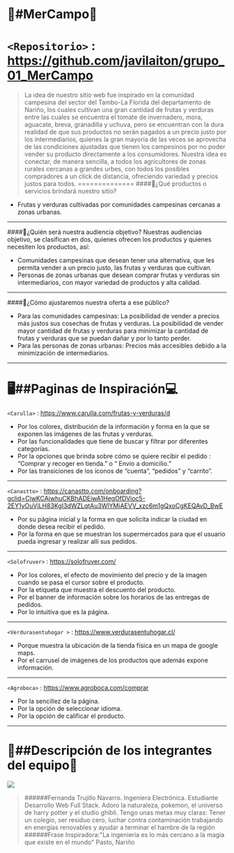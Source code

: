 🛒#MerCampo🍓
=============
`<Repositorio>` : <https://github.com/javilaiton/grupo_01_MerCampo>
=============
> La idea de nuestro sitio web fue inspirado en la comunidad campesina del sector del Tambo-La Florida del departamento de Nariño, los cuales cultivan una gran cantidad de frutas y verduras entre las cuales se encuentra el tomate de invernadero, mora, aguacate, breva, granadilla y uchuva, pero se encuentran con la dura realidad de que sus productos no serán pagados a un precio justo por los intermediarios, quienes la gran mayoría de las veces se aprovecha de las condiciones ajustadas que tienen los campesinos por no poder vender su producto directamente a los consumidores. Nuestra idea es conectar, de manera sencilla, a todos los agricultores de zonas rurales cercanas a grandes urbes, con todos los posibles compradores a un click de distancia, ofreciendo variedad y precios justos para todos.
==============
####🍒¿Qué productos o servicios brindará nuestro sitio?
- Frutas y verduras cultivadas por comunidades campesinas cercanas a zonas urbanas.

------------
####🥕¿Quién será nuestra audiencia objetivo?
Nuestras audiencias objetivo, se clasifican en dos, quienes ofrecen los productos y quienes necesiten los productos, así:
- Comunidades campesinas que desean tener una alternativa, que les permita vender a un precio justo, las frutas y verduras que cultivan.
- Personas de zonas urbanas que desean comprar frutas y verduras sin intermediarios, con mayor variedad de productos y alta calidad.
-------
####🥬¿Cómo ajustaremos nuestra oferta a ese público?
- Para las comunidades campesinas:
La posibilidad de vender a precios más justos sus cosechas de frutas y verduras.
La posibilidad de vender mayor cantidad de frutas y verduras para minimizar la cantidad de frutas y verduras que se puedan dañar y por lo tanto perder.
-   Para las personas de zonas urbanas:
Precios más accesibles debido a la minimización de intermediarios.
---------
🖥️##Paginas de Inspiración💻
=============================
`<Carulla>` : <https://www.carulla.com/frutas-y-verduras/d> 
- Por los colores, distribución de la información y forma en la que se exponen las imágenes de las frutas y verduras. 
- Por las funcionalidades que tiene de buscar y filtrar por diferentes categorías.
- Por la opciones  que brinda sobre cómo se quiere recibir el pedido : “Comprar y recoger en tienda.” o “ Envío a domicilio.”
- Por las transiciones de los iconos de “cuenta”, “pedidos” y “carrito”.
---------
 `<Canastto>` : <https://canastto.com/onboarding?gclid=CjwKCAjwhuCKBhADEiwA1HegOfDVioc5-2EY1yOuVjLH83KgI3dWZLqtAu3WlYMiAEVV_xzc6m1gQxoCgKEQAvD_BwE>
- Por su página inicial y la forma en que solicita indicar la ciudad en donde desea recibir el pedido.
- Por la forma en que se muestran los supermercados para que el usuario pueda ingresar y realizar allí sus pedidos.
------------
 `<Solofruver>` : <https://solofruver.com/>
- Por los colores, el efecto de movimiento del precio y de la imagen cuando se pasa el cursor sobre el producto.
- Por la etiqueta que muestra el descuento del producto.
- Por el banner de información sobre los horarios de las entregas de pedidos.
- Por lo intuitiva que es la página.
-----------
`<Verdurasentuhogar >` : <https://www.verdurasentuhogar.cl/>
- Porque muestra la ubicación de la tienda física en un mapa de google maps.
- Por el carrusel de imágenes de los productos que además expone información. 
-------
 `<Agroboca>` : <https://www.agroboca.com/comprar>
- Por la sencillez de la página.
- Por la opción de seleccionar idioma.
- Por la opción de calificar el producto.
-----------
🏃##Descripción de los integrantes del equipo👯
==================
![](https://avatars.githubusercontent.com/u/77870297?v=4) 
> ######Fernanda Trujillo Navarro.
Ingeniera Electrónica.
Estudiante Desarrollo Web Full Stack.
Adoro la naturaleza, pokemon, el universo de harry potter y el studio ghibli. Tengo unas metas muy claras: Tener un colegio, ser residuo cero, luchar contra contaminación trabajando en energías renovables y ayudar a terminar el hambre de la región
######Frase Inspiradora:"La ingeniería es lo más cercano a la magia que existe en el mundo"
Pasto, Nariño
